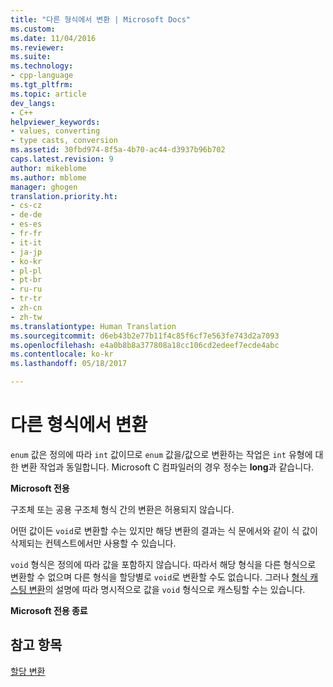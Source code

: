 ```yaml
---
title: "다른 형식에서 변환 | Microsoft Docs"
ms.custom: 
ms.date: 11/04/2016
ms.reviewer: 
ms.suite: 
ms.technology:
- cpp-language
ms.tgt_pltfrm: 
ms.topic: article
dev_langs:
- C++
helpviewer_keywords:
- values, converting
- type casts, conversion
ms.assetid: 30fbd974-8f5a-4b70-ac44-d3937b96b702
caps.latest.revision: 9
author: mikeblome
ms.author: mblome
manager: ghogen
translation.priority.ht:
- cs-cz
- de-de
- es-es
- fr-fr
- it-it
- ja-jp
- ko-kr
- pl-pl
- pt-br
- ru-ru
- tr-tr
- zh-cn
- zh-tw
ms.translationtype: Human Translation
ms.sourcegitcommit: d6eb43b2e77b11f4c85f6cf7e563fe743d2a7093
ms.openlocfilehash: e4a0b8b8a377808a18cc106cd2edeef7ecde4abc
ms.contentlocale: ko-kr
ms.lasthandoff: 05/18/2017

---
```

# <a name="conversions-from-other-types"></a>다른 형식에서 변환
`enum` 값은 정의에 따라 `int` 값이므로 `enum` 값을/값으로 변환하는 작업은 `int` 유형에 대한 변환 작업과 동일합니다. Microsoft C 컴파일러의 경우 정수는 **long**과 같습니다.  
  
 **Microsoft 전용**  
  
 구조체 또는 공용 구조체 형식 간의 변환은 허용되지 않습니다.  
  
 어떤 값이든 `void`로 변환할 수는 있지만 해당 변환의 결과는 식 문에서와 같이 식 값이 삭제되는 컨텍스트에서만 사용할 수 있습니다.  
  
 `void` 형식은 정의에 따라 값을 포함하지 않습니다. 따라서 해당 형식을 다른 형식으로 변환할 수 없으며 다른 형식을 할당별로 `void`로 변환할 수도 없습니다. 그러나 [형식 캐스팅 변환](../c-language/type-cast-conversions.md)의 설명에 따라 명시적으로 값을 `void` 형식으로 캐스팅할 수는 있습니다.  
  
 **Microsoft 전용 종료**  
  
## <a name="see-also"></a>참고 항목  
 [할당 변환](../c-language/assignment-conversions.md)
